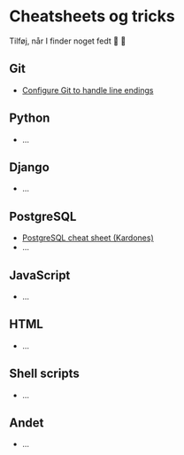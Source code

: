 # Cheatsheets og tricks

Tilføj, når I finder noget fedt :rocket: :beer:

## Git
- [Configure Git to handle line endings](https://help.github.com/en/github/using-git/configuring-git-to-handle-line-endings)

## Python
- ...

## Django
- ...

## PostgreSQL
- [PostgreSQL cheat sheet (Kardones)](https://gist.github.com/Kartones/dd3ff5ec5ea238d4c546)
- ...

## JavaScript
- ...

## HTML
- ...

## Shell scripts
- ...

## Andet
- ...
